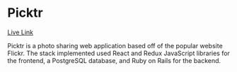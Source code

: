 # Picktr

[Live Link](http://picktr.herokuapp.com/#/)

Picktr is a photo sharing web application based off of the popular website Flickr. The stack implemented used React and Redux JavaScript libraries for the frontend, a PostgreSQL database, and Ruby on Rails for the backend.
